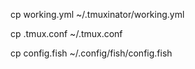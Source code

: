 cp working.yml ~/.tmuxinator/working.yml

cp .tmux.conf ~/.tmux.conf

cp config.fish ~/.config/fish/config.fish